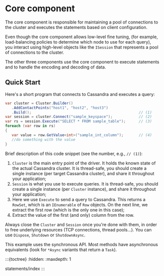 # Core component

The core component is responsible for maintaining a pool of connections to the cluster and executes the statements based on client configuration.

Even though the core component allows low-level fine tuning, (for example, load-balancing policies to determine which node to use for each query), you interact using high-level objects like the `ISession` that represents a pool of connections to the cluster.

The other three components use the core component to execute statements and to handle the encoding and decoding of data.

## Quick Start

Here's a short program that connects to Cassandra and executes a query:

```csharp
var cluster = Cluster.Builder()
   .AddContactPoints("host1", "host2", "host3")
   .Build();                                                 // (1)
var session = cluster.Connect("sample_keyspace");            // (2)
var rs = session.Execute("SELECT * FROM sample_table");      // (3)
foreach (var row in rs)
{
   var value = row.GetValue<int>("sample_int_column");       // (4)
   //do something with the value
}
```

Brief description of this code snippet (see the number, e.g., `// (1)`):

1. `Cluster` is the main entry point of the driver. It holds the known state of the actual Cassandra cluster. It is thread-safe, you should create a single instance (per target Cassandra cluster), and share it throughout your application;
2. `Session` is what you use to execute queries. It is thread-safe, you should create a single instance (per `Cluster` instance), and share it throughout your application;
3. Here we use `Execute` to send a query to Cassandra. This returns a `RowSet`, which is an `IEnumerable` of `Row` objects. On the next line, we extract the first row (which is the only one in this case);
4. Extract the value of the first (and only) column from the row.

Always close the `Cluster` and `Session` once you're done with them, in order to free underlying resources (TCP connections, thread pools...). You can use `Dispose`, `Shutdown` or `ShutdownAsync`.

This example uses the synchronous API. Most methods have asynchronous equivalents (look for `*Async` variants that return a `Task`).

:::{toctree}
:hidden:
:maxdepth: 1

statements/index
:::
